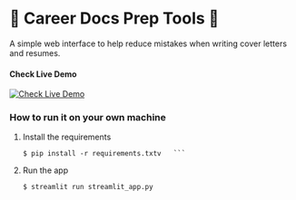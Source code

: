 # 🏢 Career Docs Prep Tools 📄

A simple web interface to help reduce mistakes when writing cover letters and resumes.

#### Check Live Demo
[![Check Live Demo](https://static.streamlit.io/badges/streamlit_badge_black_white.svg)](https://career-docs-prep.streamlit.app/)

### How to run it on your own machine

1. Install the requirements

   ```
   $ pip install -r requirements.txtv   ```

2. Run the app

   ```
   $ streamlit run streamlit_app.py
   ```
